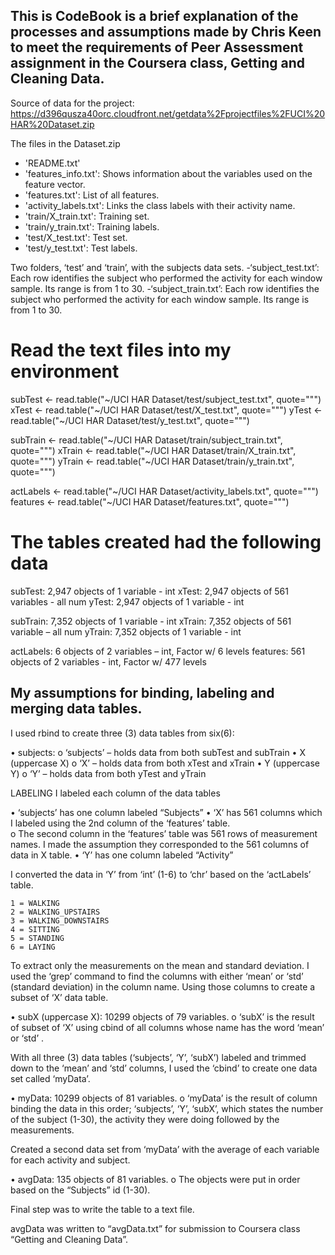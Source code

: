 ## This is CodeBook is a brief explanation of the processes and assumptions made by Chris Keen to meet the requirements of Peer Assessment assignment in the Coursera class, Getting and Cleaning Data.

Source of data for the project:
https://d396qusza40orc.cloudfront.net/getdata%2Fprojectfiles%2FUCI%20HAR%20Dataset.zip

The files in the Dataset.zip 
- 'README.txt'
- 'features_info.txt': Shows information about the variables used on the feature vector.
- 'features.txt': List of all features.
- 'activity_labels.txt': Links the class labels with their activity name.
- 'train/X_train.txt': Training set.
- 'train/y_train.txt': Training labels.
- 'test/X_test.txt': Test set.
- 'test/y_test.txt': Test labels.

Two folders, ‘test’ and ‘train’, with the subjects data sets.
-‘subject_test.txt’: Each row identifies the subject who performed the activity for each window sample. Its range is from 1 to 30.
-‘subject_train.txt’: Each row identifies the subject who performed the activity for each window sample. Its range is from 1 to 30.

# Read the text files into my environment

subTest <- read.table("~/UCI HAR Dataset/test/subject_test.txt", quote="\"")
xTest <- read.table("~/UCI HAR Dataset/test/X_test.txt", quote="\"")
yTest <- read.table("~/UCI HAR Dataset/test/y_test.txt", quote="\"")

subTrain <- read.table("~/UCI HAR Dataset/train/subject_train.txt", quote="\"")
xTrain <- read.table("~/UCI HAR Dataset/train/X_train.txt", quote="\"")
yTrain <- read.table("~/UCI HAR Dataset/train/y_train.txt", quote="\"")

actLabels <- read.table("~/UCI HAR Dataset/activity_labels.txt", quote="\"")
features <- read.table("~/UCI HAR Dataset/features.txt", quote="\"")

# The tables created had the following data

subTest:  2,947 objects of 1 variable - int 
xTest:  2,947 objects of 561 variables - all num
yTest:  2,947 objects of 1 variable - int

subTrain:  7,352 objects of 1 variable - int
xTrain:  7,352 objects of 561 variable – all num
yTrain:  7,352 objects of 1 variable - int

actLabels:  6 objects of 2 variables – int, Factor w/ 6 levels
features:  561 objects of 2 variables -  int, Factor w/ 477 levels

## My assumptions for binding, labeling and merging data tables.

I used rbind to create three (3) data tables from six(6):

•	subjects:
o	‘subjects’ – holds data from both subTest and subTrain 
•	X (uppercase X)
o	‘X’ – holds data from both xTest and xTrain
•	Y (uppercase Y)
o	‘Y’ – holds data from both yTest and yTrain

LABELING 
 I labeled each column of the data tables

•	‘subjects’ has one column labeled “Subjects”
•	‘X’ has 561 columns which I labeled using the 2nd column of the ‘features’ table.  
o	The second column in the ‘features’ table was 561 rows of measurement names.  I made the assumption they corresponded to the 561 columns of data in X table.
•	‘Y’ has one column labeled “Activity”

I converted the data in ‘Y’ from ‘int’ (1-6) to ‘chr’ based on the ‘actLabels’ table.

	1 = WALKING
	2 = WALKING_UPSTAIRS
	3 = WALKING_DOWNSTAIRS
	4 = SITTING
	5 = STANDING
	6 = LAYING

To extract only the measurements on the mean and standard deviation.  I used the ‘grep’ command to find the columns with either  ‘mean’ or ‘std’ (standard deviation) in the column name.  Using those columns to create a subset of ‘X’ data table.

•	subX (uppercase X):  10299 objects of 79 variables.
o	‘subX’ is the result of subset of ‘X’ using cbind of all columns whose name has the word ‘mean’ or  ‘std’ .

With all three (3) data tables (‘subjects’, ‘Y’, ‘subX’) labeled and trimmed down to the ‘mean’ and ‘std’ columns, I used the ‘cbind’ to create one data set called ‘myData’.

•	myData:  10299 objects of 81 variables.
o	‘myData’ is the result of column binding the data in this order; ‘subjects’, ‘Y’, ‘subX’, which states the number of the subject (1-30), the activity they were doing followed by the measurements.

Created a second data set from ‘myData’ with the average of each variable for each activity and subject.

•	avgData:  135 objects of 81 variables.
o	The objects were put in order based on the “Subjects” id (1-30).

Final step was to write the table to a text file.  

avgData was written to “avgData.txt” for submission to Coursera class “Getting and Cleaning Data”.
